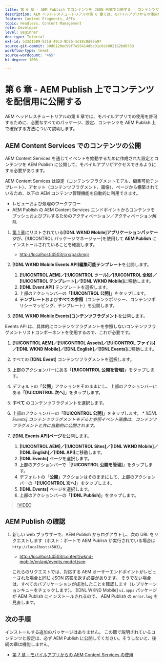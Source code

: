 ```yaml
---
title: 第 6 章 - AEM Publish でコンテンツを JSON 形式で公開する - コンテンツサービス
description: AEM ヘッドレスチュートリアルの第 6 章では、モバイルアプリからの使用を許可するために、必要なすべてのパッケージ、設定、コンテンツを AEM Publish 上で確保する方法について説明します。
feature: Content Fragments, APIs
topic: Headless, Content Management
role: Developer
level: Beginner
doc-type: Tutorial
exl-id: b33d1509-531d-40c3-9b26-1d18c8d86a97
source-git-commit: 30d6120ec99f7a95414dbc31c0cb002152bd6763
workflow-type: tm+mt
source-wordcount: '465'
ht-degree: 100%

---
```


# 第 6 章 - AEM Publish 上でコンテンツを配信用に公開する

AEM ヘッドレスチュートリアルの第 6 章では、モバイルアプリでの使用を許可するために、必要なすべてのパッケージ、設定、コンテンツを AEM Publish 上で確保する方法について説明します。

## AEM Content Services でのコンテンツの公開

AEM Content Services を通じてイベントを始動するために作成された設定とコンテンツを AEM Publish に公開して、モバイルアプリがアクセスできるようにする必要があります。

AEM Content Services は設定（コンテンツフラグメントモデル、編集可能テンプレート）、アセット（コンテンツフラグメント、画像）、ページから構築されているため、以下の AEM コンテンツ管理機能を自動的に利用できます。

* レビューおよび処理のワークフロー
* AEM Publish の AEM Content Services エンドポイントからコンテンツをプッシュおよびプルするためのアクティベーション／アクティベーション解除

1. [第 1 章](./chapter-1.md#wknd-mobile-application-packages)にリストされている&#x200B;**[!DNL WKND Mobile]アプリケーションパッケージ**&#x200B;が、[!UICONTROL パッケージマネージャー]を使用して **AEM Publish** にインストールされていることを確認します。
   * [http://localhost:4503/crx/packmgr](http://localhost:4503/crx/packmgr)

1. **[!DNL WKND Mobile Events API]編集可能テンプレート**&#x200B;を公開します。
   1. **[!UICONTROL AEM]／[!UICONTROL ツール]／[!UICONTROL 全般]／[!UICONTROL テンプレート]／[!DNL WKND Mobile]**&#x200B;に移動します。
   1. **[!DNL Event API]** テンプレートを選択します。
   1. 上部のアクションバーの「**[!UICONTROL 公開]**」をタップします。
   1. **テンプレート**&#x200B;および&#x200B;**すべての参照**（コンテンツポリシー、コンテンツポリシーマッピング、テンプレート）を公開します。

1.  **[!DNL WKND Mobile Events]コンテンツフラグメント**&#x200B;を公開します。

   Events API は、具体的にコンテンツフラグメントを参照しないコンテンツフラグメントリストコンポーネントを使用するので、これが必要です。

   1. **[!UICONTROL AEM]／[!UICONTROL Assets]／[!UICONTROL ファイル]／[!DNL WKND Mobile]／[!DNL English]／[!DNL Events]**&#x200B;に移動します。
   1. すべての **[!DNL Event]** コンテンツフラグメントを選択します。
   1. 上部のアクションバーにある「**[!UICONTROL 公開を管理]**」をタップします。 
   1. デフォルトの「**公開**」アクションをそのままにし、上部のアクションバーにある「**[!UICONTROL 次へ]**」をタップします。  
   1. **すべて** のコンテンツフラグメントを選択します。
   1.  上部のアクションバーの「**[!UICONTROL 公開]**」をタップします。
      * *[!DNL Events] コンテンツフラグメントモデルと参照イベント画像は、コンテンツフラグメントと共に自動的に公開されます。*

1. **[!DNL Events API]ページ**&#x200B;を公開します。
   1. **[!UICONTROL AEM]／[!UICONTROL Sites]／[!DNL WKND Mobile]／[!DNL English]／[!DNL API]**&#x200B;に移動します。
   1. **[!DNL Events]** ページを選択します。
   1. 上部のアクションバーで「**[!UICONTROL 公開を管理]**」をタップします。 
   1. デフォルトの「**公開**」アクションはそのままにして、上部のアクションバーの「**[!UICONTROL 次へ]**」をタップします。
   1. **[!DNL Events]** ページを選択します。 
   1. 上部のアクションバーの「**[!DNL Publish]**」をタップします。

>[!VIDEO](https://video.tv.adobe.com/v/28343?quality=12&learn=on)

## AEM Publish の確認

1. 新しい web ブラウザーで、AEM Publish からログアウトし、次の URL をリクエストします（ホスト：ポートで AEM Publish が実行されている場合は `http://localhost:4503`）。

   * [http://localhost:4503/content/wknd-mobile/en/api/events.model.json](http://localhost:4503/content/wknd-mobile/en/api/events.model.tidy.json)

   これらのリクエストでは、対応する AEM オーサーエンドポイントがレビューされた場合と同じ JSON 応答を返す必要があります。 そうでない場合は、すべてのパブリケーションが成功したことを確認します（レプリケーションキューをチェックします）。 [!DNL WKND Mobile] `ui.apps` パッケージが AEM Publish にインストールされるので、 AEM Publish の `error.log` を見直します。

## 次の手順

インストールする追加のパッケージはありません。 この節で説明されているコンテンツと設定は、必ず AEM Publish に公開してください。そうしないと、後続の章は機能しません。

* [第 7 章 - モバイルアプリからの AEM Content Services の使用](./chapter-7.md)
